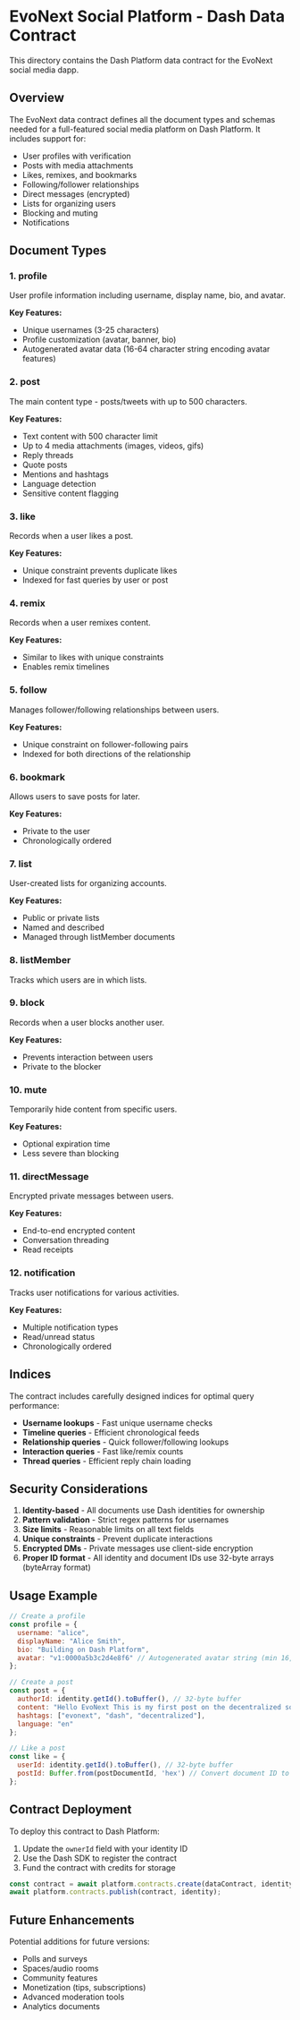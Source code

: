 # EvoNext Social Platform - Dash Data Contract

This directory contains the Dash Platform data contract for the EvoNext social media dapp.

## Overview

The EvoNext data contract defines all the document types and schemas needed for a full-featured social media platform on Dash Platform. It includes support for:

- User profiles with verification
- Posts with media attachments
- Likes, remixes, and bookmarks
- Following/follower relationships
- Direct messages (encrypted)
- Lists for organizing users
- Blocking and muting
- Notifications

## Document Types

### 1. **profile**
User profile information including username, display name, bio, and avatar.

**Key Features:**
- Unique usernames (3-25 characters)
- Profile customization (avatar, banner, bio)
- Autogenerated avatar data (16-64 character string encoding avatar features)

### 2. **post**
The main content type - posts/tweets with up to 500 characters.

**Key Features:**
- Text content with 500 character limit
- Up to 4 media attachments (images, videos, gifs)
- Reply threads
- Quote posts
- Mentions and hashtags
- Language detection
- Sensitive content flagging

### 3. **like**
Records when a user likes a post.

**Key Features:**
- Unique constraint prevents duplicate likes
- Indexed for fast queries by user or post

### 4. **remix**
Records when a user remixes content.

**Key Features:**
- Similar to likes with unique constraints
- Enables remix timelines

### 5. **follow**
Manages follower/following relationships between users.

**Key Features:**
- Unique constraint on follower-following pairs
- Indexed for both directions of the relationship

### 6. **bookmark**
Allows users to save posts for later.

**Key Features:**
- Private to the user
- Chronologically ordered

### 7. **list**
User-created lists for organizing accounts.

**Key Features:**
- Public or private lists
- Named and described
- Managed through listMember documents

### 8. **listMember**
Tracks which users are in which lists.

### 9. **block**
Records when a user blocks another user.

**Key Features:**
- Prevents interaction between users
- Private to the blocker

### 10. **mute**
Temporarily hide content from specific users.

**Key Features:**
- Optional expiration time
- Less severe than blocking

### 11. **directMessage**
Encrypted private messages between users.

**Key Features:**
- End-to-end encrypted content
- Conversation threading
- Read receipts

### 12. **notification**
Tracks user notifications for various activities.

**Key Features:**
- Multiple notification types
- Read/unread status
- Chronologically ordered

## Indices

The contract includes carefully designed indices for optimal query performance:

- **Username lookups** - Fast unique username checks
- **Timeline queries** - Efficient chronological feeds
- **Relationship queries** - Quick follower/following lookups
- **Interaction queries** - Fast like/remix counts
- **Thread queries** - Efficient reply chain loading

## Security Considerations

1. **Identity-based** - All documents use Dash identities for ownership
2. **Pattern validation** - Strict regex patterns for usernames
3. **Size limits** - Reasonable limits on all text fields
4. **Unique constraints** - Prevent duplicate interactions
5. **Encrypted DMs** - Private messages use client-side encryption
6. **Proper ID format** - All identity and document IDs use 32-byte arrays (byteArray format)

## Usage Example

```javascript
// Create a profile
const profile = {
  username: "alice",
  displayName: "Alice Smith",
  bio: "Building on Dash Platform",
  avatar: "v1:0000a5b3c2d4e8f6" // Autogenerated avatar string (min 16, max 64 chars)
};

// Create a post
const post = {
  authorId: identity.getId().toBuffer(), // 32-byte buffer
  content: "Hello EvoNext This is my first post on the decentralized social network 🚀",
  hashtags: ["evonext", "dash", "decentralized"],
  language: "en"
};

// Like a post
const like = {
  userId: identity.getId().toBuffer(), // 32-byte buffer
  postId: Buffer.from(postDocumentId, 'hex') // Convert document ID to buffer
};
```

## Contract Deployment

To deploy this contract to Dash Platform:

1. Update the `ownerId` field with your identity ID
2. Use the Dash SDK to register the contract
3. Fund the contract with credits for storage

```javascript
const contract = await platform.contracts.create(dataContract, identity);
await platform.contracts.publish(contract, identity);
```

## Future Enhancements

Potential additions for future versions:
- Polls and surveys
- Spaces/audio rooms
- Community features
- Monetization (tips, subscriptions)
- Advanced moderation tools
- Analytics documents
